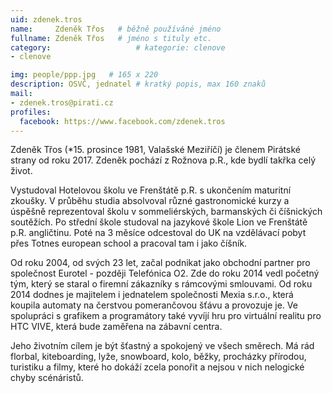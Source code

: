 ```yaml
---
uid: zdenek.tros
name:     Zdeněk Třos  	# běžně používáné jméno
fullname: Zdeněk Třos  	# jméno s tituly etc.
category:                   # kategorie: clenove
- clenove

img: people/ppp.jpg   # 165 x 220
description: OSVČ, jednatel # kratký popis, max 160 znaků
mail:
- zdenek.tros@pirati.cz
profiles:
  facebook: https://www.facebook.com/zdenek.tros
---
```


Zdeněk Třos (*15. prosince 1981, Valašské Meziříčí) je členem Pirátské strany od roku 2017. Zdeněk pochází z Rožnova p.R., kde bydlí takřka celý život.

Vystudoval Hotelovou školu ve Frenštátě p.R. s ukončením maturitní zkoušky. V průběhu studia absolvoval různé gastronomické kurzy a úspěšně reprezentoval školu v sommeliérských, barmanských či číšnických soutěžích. Po střední škole studoval na jazykové škole Lion ve Frenštátě p.R. angličtinu. Poté na 3 měsíce odcestoval do UK na vzdělávací pobyt přes Totnes european school a pracoval tam i jako číšník.

Od roku 2004, od svých 23 let, začal podnikat jako obchodní partner pro společnost Eurotel - později Telefónica O2. Zde do roku 2014 vedl početný tým, který se staral o firemní zákazníky s rámcovými smlouvami. Od roku 2014 dodnes je majitelem i jednatelem společnosti Mexia s.r.o., která koupila automaty na čerstvou pomerančovou šťávu a provozuje je. Ve spolupráci s grafikem a programátory také vyvíjí hru pro virtuální realitu pro HTC VIVE, která bude zaměřena na zábavní centra.

Jeho životním cílem je být šťastný a spokojený ve všech směrech. Má rád florbal, kiteboarding, lyže, snowboard, kolo, běžky, procházky přírodou, turistiku a filmy, které ho dokáží zcela ponořit a nejsou v nich nelogické chyby scénáristů.
